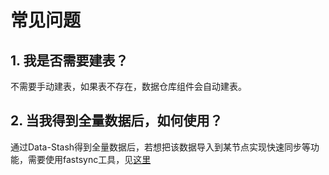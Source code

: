 # 常见问题

## 1. 我是否需要建表？
不需要手动建表，如果表不存在，数据仓库组件会自动建表。

## 2. 当我得到全量数据后，如何使用？
通过Data-Stash得到全量数据后，若想把该数据导入到某节点实现快速同步等功能，需要使用fastsync工具，见[这里](https://fisco-bcos-documentation.readthedocs.io/zh_CN/latest/docs/manual/data_governance.html)
